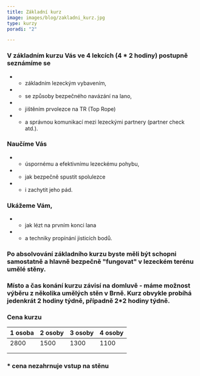 ```yaml
---
title: Základní kurz
image: images/blog/zakladni_kurz.jpg
type: kurzy
poradi: "2"

---
```

### V základním kurzu Vás ve 4 lekcích (4 * 2 hodiny) postupně seznámíme se

* - základním lezeckým vybavením,
* - se způsoby bezpečného navázání na lano,
* - jištěním prvolezce na TR (Top Rope)
* - a správnou komunikací mezi lezeckými partnery (partner check atd.).

### Naučíme Vás

* - úspornému a efektivnímu lezeckému pohybu,
* - jak bezpečně spustit spolulezce
* - i zachytit jeho pád.

### Ukážeme Vám,

* - jak lézt na prvním konci lana
* - a techniky propínání jisticích bodů.

### Po absolvování základního kurzu byste měli být schopni samostatně a hlavně bezpečně "fungovat" v lezeckém terénu umělé stěny.

### Místo a čas konání kurzu závisí na domluvě - máme možnost výběru z několika umělých stěn v Brně. Kurz obvykle probíhá jedenkrát 2 hodiny týdně, případně 2*2 hodiny týdně.

### Cena kurzu

| 1 osoba | 2 osoby | 3 osoby | 4 osoby |
| --- | --- | --- | --- |
| 2800 | 1500 | 1300 | 1100 |
|  |  |  |  |
|  |  |  |  |

### * cena nezahrnuje vstup na stěnu
